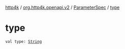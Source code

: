 [http4k](../../index.md) / [org.http4k.openapi.v2](../index.md) / [ParameterSpec](index.md) / [type](./type.md)

# type

`val type: `[`String`](https://kotlinlang.org/api/latest/jvm/stdlib/kotlin/-string/index.html)